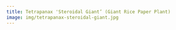 ```yaml
---
title: Tetrapanax 'Steroidal Giant’ (Giant Rice Paper Plant)
image: img/tetrapanax-steroidal-giant.jpg
---
```

